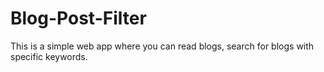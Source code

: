 # Blog-Post-Filter
This is a simple web app where you can read blogs, search for blogs with specific keywords.
